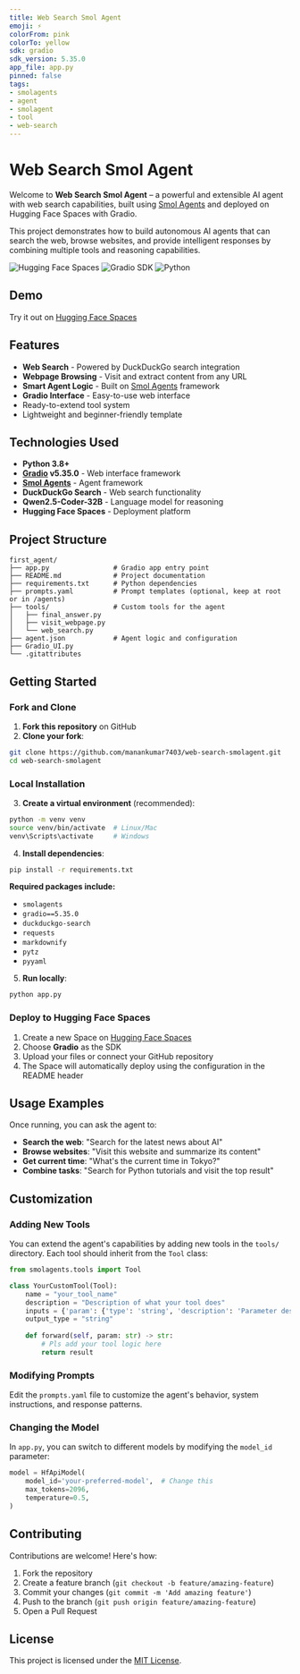 ```yaml
---
title: Web Search Smol Agent
emoji: ⚡
colorFrom: pink
colorTo: yellow
sdk: gradio
sdk_version: 5.35.0
app_file: app.py
pinned: false
tags:
- smolagents
- agent
- smolagent
- tool
- web-search
---
```


# Web Search Smol Agent

Welcome to **Web Search Smol Agent** – a powerful and extensible AI agent with web search capabilities, built using [Smol Agents](https://github.com/huggingface/smolagents) and deployed on Hugging Face Spaces with Gradio.

This project demonstrates how to build autonomous AI agents that can search the web, browse websites, and provide intelligent responses by combining multiple tools and reasoning capabilities.

![Hugging Face Spaces](https://img.shields.io/badge/HuggingFace-Spaces-blue?logo=huggingface)
![Gradio SDK](https://img.shields.io/badge/Gradio-5.35.0-orange?logo=python)
![Python](https://img.shields.io/badge/Python-3.8+-blue?logo=python)

## Demo

Try it out on [Hugging Face Spaces](https://huggingface.co/spaces/manankumar7403/HF_Agent)

## Features

- **Web Search** - Powered by DuckDuckGo search integration
- **Webpage Browsing** - Visit and extract content from any URL
- **Smart Agent Logic** - Built on [Smol Agents](https://github.com/huggingface/smolagents) framework
- **Gradio Interface** - Easy-to-use web interface
- Ready-to-extend tool system
- Lightweight and beginner-friendly template


## Technologies Used

- **Python 3.8+**
- **[Gradio](https://gradio.app) v5.35.0** - Web interface framework
- **[Smol Agents](https://github.com/huggingface/smolagents)** - Agent framework
- **DuckDuckGo Search** - Web search functionality
- **Qwen2.5-Coder-32B** - Language model for reasoning
- **Hugging Face Spaces** - Deployment platform

## Project Structure

```
first_agent/
├── app.py                # Gradio app entry point
├── README.md             # Project documentation
├── requirements.txt      # Python dependencies
├── prompts.yaml          # Prompt templates (optional, keep at root or in /agents)
├── tools/                # Custom tools for the agent
│   ├── final_answer.py
│   ├── visit_webpage.py
│   └── web_search.py
├── agent.json            # Agent logic and configuration
├── Gradio_UI.py
└── .gitattributes
```

## Getting Started

### Fork and Clone

1. **Fork this repository** on GitHub
2. **Clone your fork**:

```bash
git clone https://github.com/manankumar7403/web-search-smolagent.git
cd web-search-smolagent
```

### Local Installation

3. **Create a virtual environment** (recommended):

```bash
python -m venv venv
source venv/bin/activate  # Linux/Mac
venv\Scripts\activate     # Windows
```

4. **Install dependencies**:

```bash
pip install -r requirements.txt
```

**Required packages include:**
- `smolagents`
- `gradio==5.35.0`
- `duckduckgo-search`
- `requests`
- `markdownify`
- `pytz`
- `pyyaml`

5. **Run locally**:

```bash
python app.py
```

### Deploy to Hugging Face Spaces

1. Create a new Space on [Hugging Face Spaces](https://huggingface.co/spaces)
2. Choose **Gradio** as the SDK
3. Upload your files or connect your GitHub repository
4. The Space will automatically deploy using the configuration in the README header

## Usage Examples

Once running, you can ask the agent to:

- **Search the web**: "Search for the latest news about AI"
- **Browse websites**: "Visit this website and summarize its content"
- **Get current time**: "What's the current time in Tokyo?"
- **Combine tasks**: "Search for Python tutorials and visit the top result"

## Customization

### Adding New Tools

You can extend the agent's capabilities by adding new tools in the `tools/` directory. Each tool should inherit from the `Tool` class:

```python
from smolagents.tools import Tool

class YourCustomTool(Tool):
    name = "your_tool_name"
    description = "Description of what your tool does"
    inputs = {'param': {'type': 'string', 'description': 'Parameter description'}}
    output_type = "string"
    
    def forward(self, param: str) -> str:
        # Pls add your tool logic here
        return result
```

### Modifying Prompts

Edit the `prompts.yaml` file to customize the agent's behavior, system instructions, and response patterns.

### Changing the Model

In `app.py`, you can switch to different models by modifying the `model_id` parameter:

```python
model = HfApiModel(
    model_id='your-preferred-model',  # Change this
    max_tokens=2096,
    temperature=0.5,
)
```

## Contributing

Contributions are welcome! Here's how:

1. Fork the repository
2. Create a feature branch (`git checkout -b feature/amazing-feature`)
3. Commit your changes (`git commit -m 'Add amazing feature'`)
4. Push to the branch (`git push origin feature/amazing-feature`)
5. Open a Pull Request


## License
This project is licensed under the [MIT License](LICENSE).
